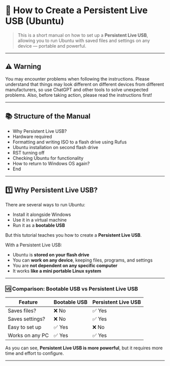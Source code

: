 # 🐧 How to Create a Persistent Live USB (Ubuntu)

> This is a short manual on how to set up a **Persistent Live USB**, allowing you to run Ubuntu with saved files and settings on any device — portable and powerful.

---

## ⚠️ Warning

You may encounter problems when following the instructions. Please understand that things may look different on different devices from different manufacturers, so use ChatGPT and other tools to solve unexpected problems.
Also, before taking action, please read the instructions first!


---

## 📚 Structure of the Manual

- Why Persistent Live USB?  
- Hardware required  
- Formatting and writing ISO to a flash drive using Rufus  
- Ubuntu installation on second flash drive  
- RST turning off  
- Checking Ubuntu for functionality  
- How to return to Windows OS again?  
- End  

---

## 1️⃣ Why Persistent Live USB?

There are several ways to run Ubuntu:

- Install it alongside Windows
- Use it in a virtual machine
- Run it as a **bootable USB**

But this tutorial teaches you how to create a **Persistent Live USB**.

With a Persistent Live USB:

- Ubuntu is **stored on your flash drive**
- You can **work on any device**, keeping files, programs, and settings
- You are **not dependent on any specific computer**
- It works **like a mini portable Linux system**

---

### 🆚 Comparison: Bootable USB vs Persistent Live USB

| Feature | Bootable USB | Persistent Live USB |
|--------|---------------|---------------------|
| Saves files? | ❌ No | ✅ Yes |
| Saves settings? | ❌ No | ✅ Yes |
| Easy to set up | ✅ Yes | ❌ No |
| Works on any PC | ✅ Yes | ✅ Yes |

As you can see, **Persistent Live USB is more powerful**, but it requires more time and effort to configure.

---

